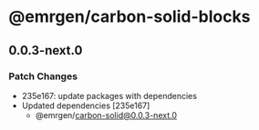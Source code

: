 # @emrgen/carbon-solid-blocks

## 0.0.3-next.0

### Patch Changes

- 235e167: update packages with dependencies
- Updated dependencies [235e167]
  - @emrgen/carbon-solid@0.0.3-next.0
